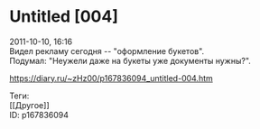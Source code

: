 Untitled [004]
===============

   
 2011-10-10, 16:16   
  Видел рекламу сегодня -- "оформление букетов".   
 Подумал: "Неужели даже на букеты уже документы нужны?".   
    
 <https://diary.ru/~zHz00/p167836094_untitled-004.htm>   
   
 Теги:   
 [[Другое]]   
 ID: p167836094